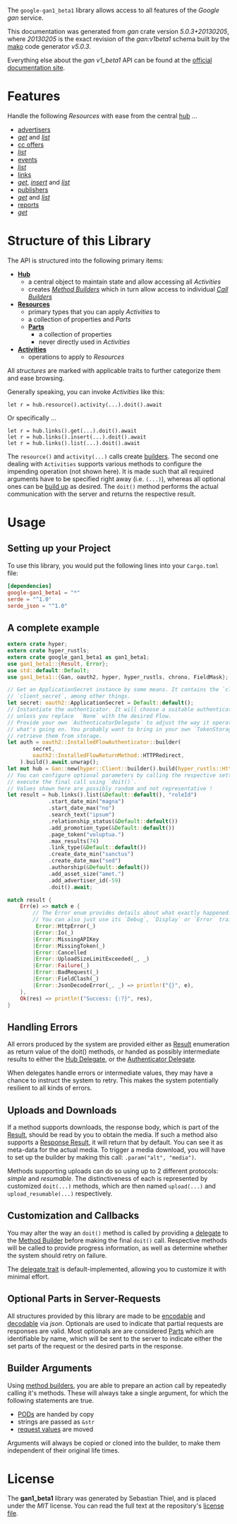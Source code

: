 <!---
DO NOT EDIT !
This file was generated automatically from 'src/generator/templates/api/README.md.mako'
DO NOT EDIT !
-->
The `google-gan1_beta1` library allows access to all features of the *Google gan* service.

This documentation was generated from *gan* crate version *5.0.3+20130205*, where *20130205* is the exact revision of the *gan:v1beta1* schema built by the [mako](http://www.makotemplates.org/) code generator *v5.0.3*.

Everything else about the *gan* *v1_beta1* API can be found at the
[official documentation site](https://developers.google.com/affiliate-network/).
# Features

Handle the following *Resources* with ease from the central [hub](https://docs.rs/google-gan1_beta1/5.0.3+20130205/google_gan1_beta1/Gan) ...

* [advertisers](https://docs.rs/google-gan1_beta1/5.0.3+20130205/google_gan1_beta1/api::Advertiser)
 * [*get*](https://docs.rs/google-gan1_beta1/5.0.3+20130205/google_gan1_beta1/api::AdvertiserGetCall) and [*list*](https://docs.rs/google-gan1_beta1/5.0.3+20130205/google_gan1_beta1/api::AdvertiserListCall)
* [cc offers](https://docs.rs/google-gan1_beta1/5.0.3+20130205/google_gan1_beta1/api::CcOffer)
 * [*list*](https://docs.rs/google-gan1_beta1/5.0.3+20130205/google_gan1_beta1/api::CcOfferListCall)
* [events](https://docs.rs/google-gan1_beta1/5.0.3+20130205/google_gan1_beta1/api::Event)
 * [*list*](https://docs.rs/google-gan1_beta1/5.0.3+20130205/google_gan1_beta1/api::EventListCall)
* [links](https://docs.rs/google-gan1_beta1/5.0.3+20130205/google_gan1_beta1/api::Link)
 * [*get*](https://docs.rs/google-gan1_beta1/5.0.3+20130205/google_gan1_beta1/api::LinkGetCall), [*insert*](https://docs.rs/google-gan1_beta1/5.0.3+20130205/google_gan1_beta1/api::LinkInsertCall) and [*list*](https://docs.rs/google-gan1_beta1/5.0.3+20130205/google_gan1_beta1/api::LinkListCall)
* [publishers](https://docs.rs/google-gan1_beta1/5.0.3+20130205/google_gan1_beta1/api::Publisher)
 * [*get*](https://docs.rs/google-gan1_beta1/5.0.3+20130205/google_gan1_beta1/api::PublisherGetCall) and [*list*](https://docs.rs/google-gan1_beta1/5.0.3+20130205/google_gan1_beta1/api::PublisherListCall)
* [reports](https://docs.rs/google-gan1_beta1/5.0.3+20130205/google_gan1_beta1/api::Report)
 * [*get*](https://docs.rs/google-gan1_beta1/5.0.3+20130205/google_gan1_beta1/api::ReportGetCall)




# Structure of this Library

The API is structured into the following primary items:

* **[Hub](https://docs.rs/google-gan1_beta1/5.0.3+20130205/google_gan1_beta1/Gan)**
    * a central object to maintain state and allow accessing all *Activities*
    * creates [*Method Builders*](https://docs.rs/google-gan1_beta1/5.0.3+20130205/google_gan1_beta1/client::MethodsBuilder) which in turn
      allow access to individual [*Call Builders*](https://docs.rs/google-gan1_beta1/5.0.3+20130205/google_gan1_beta1/client::CallBuilder)
* **[Resources](https://docs.rs/google-gan1_beta1/5.0.3+20130205/google_gan1_beta1/client::Resource)**
    * primary types that you can apply *Activities* to
    * a collection of properties and *Parts*
    * **[Parts](https://docs.rs/google-gan1_beta1/5.0.3+20130205/google_gan1_beta1/client::Part)**
        * a collection of properties
        * never directly used in *Activities*
* **[Activities](https://docs.rs/google-gan1_beta1/5.0.3+20130205/google_gan1_beta1/client::CallBuilder)**
    * operations to apply to *Resources*

All *structures* are marked with applicable traits to further categorize them and ease browsing.

Generally speaking, you can invoke *Activities* like this:

```Rust,ignore
let r = hub.resource().activity(...).doit().await
```

Or specifically ...

```ignore
let r = hub.links().get(...).doit().await
let r = hub.links().insert(...).doit().await
let r = hub.links().list(...).doit().await
```

The `resource()` and `activity(...)` calls create [builders][builder-pattern]. The second one dealing with `Activities`
supports various methods to configure the impending operation (not shown here). It is made such that all required arguments have to be
specified right away (i.e. `(...)`), whereas all optional ones can be [build up][builder-pattern] as desired.
The `doit()` method performs the actual communication with the server and returns the respective result.

# Usage

## Setting up your Project

To use this library, you would put the following lines into your `Cargo.toml` file:

```toml
[dependencies]
google-gan1_beta1 = "*"
serde = "^1.0"
serde_json = "^1.0"
```

## A complete example

```Rust
extern crate hyper;
extern crate hyper_rustls;
extern crate google_gan1_beta1 as gan1_beta1;
use gan1_beta1::{Result, Error};
use std::default::Default;
use gan1_beta1::{Gan, oauth2, hyper, hyper_rustls, chrono, FieldMask};

// Get an ApplicationSecret instance by some means. It contains the `client_id` and
// `client_secret`, among other things.
let secret: oauth2::ApplicationSecret = Default::default();
// Instantiate the authenticator. It will choose a suitable authentication flow for you,
// unless you replace  `None` with the desired Flow.
// Provide your own `AuthenticatorDelegate` to adjust the way it operates and get feedback about
// what's going on. You probably want to bring in your own `TokenStorage` to persist tokens and
// retrieve them from storage.
let auth = oauth2::InstalledFlowAuthenticator::builder(
        secret,
        oauth2::InstalledFlowReturnMethod::HTTPRedirect,
    ).build().await.unwrap();
let mut hub = Gan::new(hyper::Client::builder().build(hyper_rustls::HttpsConnectorBuilder::new().with_native_roots().https_or_http().enable_http1().build()), auth);
// You can configure optional parameters by calling the respective setters at will, and
// execute the final call using `doit()`.
// Values shown here are possibly random and not representative !
let result = hub.links().list(&Default::default(), "roleId")
             .start_date_min("magna")
             .start_date_max("no")
             .search_text("ipsum")
             .relationship_status(&Default::default())
             .add_promotion_type(&Default::default())
             .page_token("voluptua.")
             .max_results(74)
             .link_type(&Default::default())
             .create_date_min("sanctus")
             .create_date_max("sed")
             .authorship(&Default::default())
             .add_asset_size("amet.")
             .add_advertiser_id(-59)
             .doit().await;

match result {
    Err(e) => match e {
        // The Error enum provides details about what exactly happened.
        // You can also just use its `Debug`, `Display` or `Error` traits
         Error::HttpError(_)
        |Error::Io(_)
        |Error::MissingAPIKey
        |Error::MissingToken(_)
        |Error::Cancelled
        |Error::UploadSizeLimitExceeded(_, _)
        |Error::Failure(_)
        |Error::BadRequest(_)
        |Error::FieldClash(_)
        |Error::JsonDecodeError(_, _) => println!("{}", e),
    },
    Ok(res) => println!("Success: {:?}", res),
}

```
## Handling Errors

All errors produced by the system are provided either as [Result](https://docs.rs/google-gan1_beta1/5.0.3+20130205/google_gan1_beta1/client::Result) enumeration as return value of
the doit() methods, or handed as possibly intermediate results to either the
[Hub Delegate](https://docs.rs/google-gan1_beta1/5.0.3+20130205/google_gan1_beta1/client::Delegate), or the [Authenticator Delegate](https://docs.rs/yup-oauth2/*/yup_oauth2/trait.AuthenticatorDelegate.html).

When delegates handle errors or intermediate values, they may have a chance to instruct the system to retry. This
makes the system potentially resilient to all kinds of errors.

## Uploads and Downloads
If a method supports downloads, the response body, which is part of the [Result](https://docs.rs/google-gan1_beta1/5.0.3+20130205/google_gan1_beta1/client::Result), should be
read by you to obtain the media.
If such a method also supports a [Response Result](https://docs.rs/google-gan1_beta1/5.0.3+20130205/google_gan1_beta1/client::ResponseResult), it will return that by default.
You can see it as meta-data for the actual media. To trigger a media download, you will have to set up the builder by making
this call: `.param("alt", "media")`.

Methods supporting uploads can do so using up to 2 different protocols:
*simple* and *resumable*. The distinctiveness of each is represented by customized
`doit(...)` methods, which are then named `upload(...)` and `upload_resumable(...)` respectively.

## Customization and Callbacks

You may alter the way an `doit()` method is called by providing a [delegate](https://docs.rs/google-gan1_beta1/5.0.3+20130205/google_gan1_beta1/client::Delegate) to the
[Method Builder](https://docs.rs/google-gan1_beta1/5.0.3+20130205/google_gan1_beta1/client::CallBuilder) before making the final `doit()` call.
Respective methods will be called to provide progress information, as well as determine whether the system should
retry on failure.

The [delegate trait](https://docs.rs/google-gan1_beta1/5.0.3+20130205/google_gan1_beta1/client::Delegate) is default-implemented, allowing you to customize it with minimal effort.

## Optional Parts in Server-Requests

All structures provided by this library are made to be [encodable](https://docs.rs/google-gan1_beta1/5.0.3+20130205/google_gan1_beta1/client::RequestValue) and
[decodable](https://docs.rs/google-gan1_beta1/5.0.3+20130205/google_gan1_beta1/client::ResponseResult) via *json*. Optionals are used to indicate that partial requests are responses
are valid.
Most optionals are are considered [Parts](https://docs.rs/google-gan1_beta1/5.0.3+20130205/google_gan1_beta1/client::Part) which are identifiable by name, which will be sent to
the server to indicate either the set parts of the request or the desired parts in the response.

## Builder Arguments

Using [method builders](https://docs.rs/google-gan1_beta1/5.0.3+20130205/google_gan1_beta1/client::CallBuilder), you are able to prepare an action call by repeatedly calling it's methods.
These will always take a single argument, for which the following statements are true.

* [PODs][wiki-pod] are handed by copy
* strings are passed as `&str`
* [request values](https://docs.rs/google-gan1_beta1/5.0.3+20130205/google_gan1_beta1/client::RequestValue) are moved

Arguments will always be copied or cloned into the builder, to make them independent of their original life times.

[wiki-pod]: http://en.wikipedia.org/wiki/Plain_old_data_structure
[builder-pattern]: http://en.wikipedia.org/wiki/Builder_pattern
[google-go-api]: https://github.com/google/google-api-go-client

# License
The **gan1_beta1** library was generated by Sebastian Thiel, and is placed
under the *MIT* license.
You can read the full text at the repository's [license file][repo-license].

[repo-license]: https://github.com/Byron/google-apis-rsblob/main/LICENSE.md

